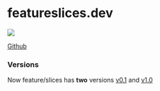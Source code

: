 # featureslices.dev

[![](https://img.shields.io/badge/feature/slices-1.0-blue)](https://featureslices.dev)

[Github](https://github.com/featureslices)

### Versions

Now feature/slices has **two** versions [v0.1] and [v1.0]

[v0.1]: /v0.1.md
[v1.0]: /v1.0.md
